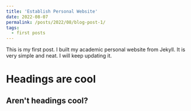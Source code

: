 ```yaml
---
title: 'Establish Personal Website'
date: 2022-08-07
permalink: /posts/2022/08/blog-post-1/
tags:
  - first posts
---
```

This is my first post. I built my academic personal website from Jekyll. It is very simple and neat. I will keep updating it.

Headings are cool
======

Aren't headings cool?
------